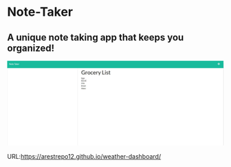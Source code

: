 # Note-Taker

## A unique note taking app that keeps you organized!

![Mockup](note-taker.JPG)

URL:https://arestrepo12.github.io/weather-dashboard/

